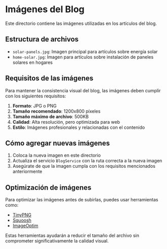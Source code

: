 # Imágenes del Blog

Este directorio contiene las imágenes utilizadas en los artículos del blog.

## Estructura de archivos

- `solar-panels.jpg`: Imagen principal para artículos sobre energía solar
- `home-solar.jpg`: Imagen para artículos sobre instalación de paneles solares en hogares

## Requisitos de las imágenes

Para mantener la consistencia visual del blog, las imágenes deben cumplir con los siguientes requisitos:

1. **Formato**: JPG o PNG
2. **Tamaño recomendado**: 1200x800 píxeles
3. **Tamaño máximo de archivo**: 500KB
4. **Calidad**: Alta resolución, pero optimizada para web
5. **Estilo**: Imágenes profesionales y relacionadas con el contenido

## Cómo agregar nuevas imágenes

1. Coloca la nueva imagen en este directorio
2. Actualiza el servicio `BlogService` con la ruta correcta a la nueva imagen
3. Asegúrate de que la imagen cumpla con los requisitos mencionados anteriormente

## Optimización de imágenes

Para optimizar las imágenes antes de subirlas, puedes usar herramientas como:

- [TinyPNG](https://tinypng.com/)
- [Squoosh](https://squoosh.app/)
- [ImageOptim](https://imageoptim.com/)

Estas herramientas ayudarán a reducir el tamaño del archivo sin comprometer significativamente la calidad visual. 
